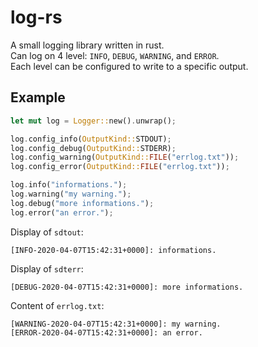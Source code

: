 # log-rs

A small logging library written in rust.  
Can log on 4 level: `INFO`, `DEBUG`, `WARNING`, and `ERROR`.  
Each level can be configured to write to a specific output.  

## Example

``` rust
let mut log = Logger::new().unwrap();

log.config_info(OutputKind::STDOUT);
log.config_debug(OutputKind::STDERR);
log.config_warning(OutputKind::FILE("errlog.txt"));
log.config_error(OutputKind::FILE("errlog.txt"));

log.info("informations.");
log.warning("my warning.");
log.debug("more informations.");
log.error("an error.");
```  
Display of `sdtout`:  
```
[INFO-2020-04-07T15:42:31+0000]: informations.
```  
Display of `sdterr`:  
```
[DEBUG-2020-04-07T15:42:31+0000]: more informations.
```  
Content of `errlog.txt`:  
```
[WARNING-2020-04-07T15:42:31+0000]: my warning.
[ERROR-2020-04-07T15:42:31+0000]: an error.
```